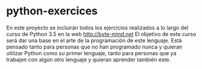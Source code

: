 # python-exercices
En este proyecto se incluirán todos los ejercicios realizados a lo largo del curso de Python 3.5 en la web http://byte-mind.net
El objetivo de este curso será dar una base en el arte de la programación de este lenguaje. Está pensado tanto para personas que no han programado nunca y quieran utilizar Python como su primer lenguaje, tanto para personas que ya trabajen con algún otro lenguaje y quieran aprender también este.
